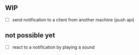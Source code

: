  ## WIP
 - [ ] send notification to a client from another machine (push api)

 ## not possible yet
 - [ ] react to a notification by playing a sound

